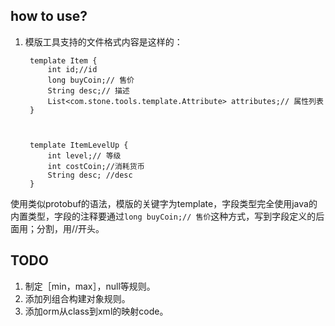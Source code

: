 
how to use?
----------
1. 模版工具支持的文件格式内容是这样的：

	    template Item {
    		int id;//id
    		long buyCoin;// 售价
    		String desc;// 描述
    		List<com.stone.tools.template.Attribute> attributes;// 属性列表 
    	}



    	template ItemLevelUp {
    		int level;// 等级
    		int costCoin;//消耗货币
    		String desc; //desc
    	}

使用类似protobuf的语法，模版的关键字为template，字段类型完全使用java的内置类型，字段的注释要通过`long buyCoin;// 售价`这种方式，写到字段定义的后面用；分割，用//开头。



TODO
----------


1. 制定［min，max］，null等规则。
2. 添加列组合构建对象规则。
3. 添加orm从class到xml的映射code。